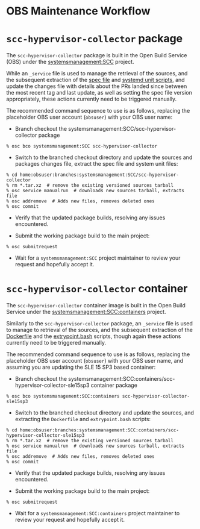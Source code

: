 OBS Maintenance Workflow
========================

# `scc-hypervisor-collector` package

The `scc-hypervisor-collector` package is built in the Open Build Service
(OBS) under the [systemsmanagement:SCC](https://build.opensuse.org/project/show/systemsmanagement:SCC)
project.

While an `_service` file is used to manage the retrieval of the sources,
and the subsequent extraction of the [spec file](../scc-hypervisor-collector.spec)
and [systemd unit scripts](../systemd), and update the changes file with
details about the PRs landed since between the most recent tag and last
update, as well as setting the spec file version appropriately, these
actions currently need to be triggered manually.

The recommended command sequence to use is as follows, replacing the
placeholder OBS user account (`obsuser`) with your OBS user name:

* Branch checkout the systemsmanagement:SCC/scc-hypervisor-collector package

```
% osc bco systemsmanagement:SCC scc-hypervisor-collector
```

* Switch to the branched checkout directory and update the sources
  and packages changes file, extract the spec file and system unit
  files:

```
% cd home:obsuser:branches:systemsmanagement:SCC/scc-hypervisor-collector
% rm *.tar.xz  # remove the existing versioned sources tarball
% osc service manualrun  # downloads new sources tarball, extracts file
% osc addremove  # Adds new files, removes deleted ones
% osc commit
```

* Verify that the updated package builds, resolving any issues encountered.

* Submit the working package build to the main project:

```
% osc submitrequest
```

* Wait for a `systemsmanagement:SCC` project maintainer to review your
  request and hopefully accept it.


# `scc-hypervisor-collector` container

The `scc-hypervisor-collector` container image is built in the Open Build
Service under the [systemsmanagement:SCC:containers](https://build.opensuse.org/project/show/systemsmanagement:SCC:containers)
project.

Similarly to the `scc-hypervisor-collector` package, an `_service`
file is used to manage to retrieval of the sources, and the subsequent
extraction of the [Dockerfile](../container/Dockerfile) and the
[extrypoint.bash](../container/extrypoint.bash) scripts, though again
these actions currently need to be triggered manually.

The recommended command sequence to use is as follows, replacing the
placeholder OBS user account (`obsuser`) with your OBS user name,
and assuming you are updating the SLE 15 SP3 based container:

* Branch checkout the systemsmanagement:SCC:containers/scc-hypervisor-collector-sle15sp3
  container package

```
% osc bco systemsmanagement:SCC:containers scc-hypervisor-collector-sle15sp3
```

* Switch to the branched checkout directory and update the sources,
  and extracting the `Dockerfile` and `extrypoint.bash` scripts:

```
% cd home:obsuser:branches:systemsmanagement:SCC:containers/scc-hypervisor-collector-sle15sp3
% rm *.tar.xz  # remove the existing versioned sources tarball
% osc service manualrun  # downloads new sources tarball, extracts file
% osc addremove  # Adds new files, removes deleted ones
% osc commit
```

* Verify that the updated package builds, resolving any issues encountered.

* Submit the working package build to the main project:

```
% osc submitrequest
```

* Wait for a `systemsmanagement:SCC:containers` project maintainer to review
  your request and hopefully accept it.

